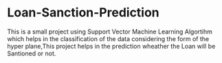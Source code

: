 # Loan-Sanction-Prediction
This is a small project using Support Vector Machine Learning Algortihm which helps in the classification of the data considering the form of the hyper plane,This project helps in the prediction wheather the Loan will be Santioned or not.
